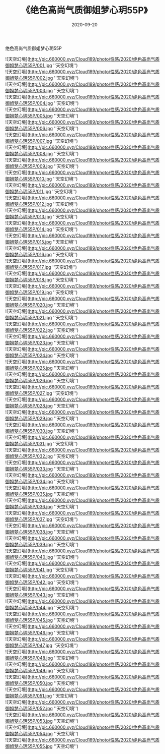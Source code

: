 ﻿---
layout: post
title:  《绝色高尚气质御姐梦心玥55P》
date:   2020-09-20
img: http://pic.660000.xyz/Cloud189/photo/性感/2020/绝色高尚气质御姐梦心玥55P/000.jpg
categories: [美女, 性感, 泳衣]
---

绝色高尚气质御姐梦心玥55P



![天空幻境](http://pic.660000.xyz/Cloud189/photo/性感/2020/绝色高尚气质御姐梦心玥55P/001.jpg ''天空幻境'') <br>
![天空幻境](http://pic.660000.xyz/Cloud189/photo/性感/2020/绝色高尚气质御姐梦心玥55P/002.jpg ''天空幻境'') <br>
![天空幻境](http://pic.660000.xyz/Cloud189/photo/性感/2020/绝色高尚气质御姐梦心玥55P/003.jpg ''天空幻境'') <br>
![天空幻境](http://pic.660000.xyz/Cloud189/photo/性感/2020/绝色高尚气质御姐梦心玥55P/004.jpg ''天空幻境'') <br>
![天空幻境](http://pic.660000.xyz/Cloud189/photo/性感/2020/绝色高尚气质御姐梦心玥55P/005.jpg ''天空幻境'') <br>
![天空幻境](http://pic.660000.xyz/Cloud189/photo/性感/2020/绝色高尚气质御姐梦心玥55P/006.jpg ''天空幻境'') <br>
![天空幻境](http://pic.660000.xyz/Cloud189/photo/性感/2020/绝色高尚气质御姐梦心玥55P/007.jpg ''天空幻境'') <br>
![天空幻境](http://pic.660000.xyz/Cloud189/photo/性感/2020/绝色高尚气质御姐梦心玥55P/008.jpg ''天空幻境'') <br>
![天空幻境](http://pic.660000.xyz/Cloud189/photo/性感/2020/绝色高尚气质御姐梦心玥55P/009.jpg ''天空幻境'') <br>
![天空幻境](http://pic.660000.xyz/Cloud189/photo/性感/2020/绝色高尚气质御姐梦心玥55P/010.jpg ''天空幻境'') <br>
![天空幻境](http://pic.660000.xyz/Cloud189/photo/性感/2020/绝色高尚气质御姐梦心玥55P/011.jpg ''天空幻境'') <br>
![天空幻境](http://pic.660000.xyz/Cloud189/photo/性感/2020/绝色高尚气质御姐梦心玥55P/012.jpg ''天空幻境'') <br>
![天空幻境](http://pic.660000.xyz/Cloud189/photo/性感/2020/绝色高尚气质御姐梦心玥55P/013.jpg ''天空幻境'') <br>
![天空幻境](http://pic.660000.xyz/Cloud189/photo/性感/2020/绝色高尚气质御姐梦心玥55P/014.jpg ''天空幻境'') <br>
![天空幻境](http://pic.660000.xyz/Cloud189/photo/性感/2020/绝色高尚气质御姐梦心玥55P/015.jpg ''天空幻境'') <br>
![天空幻境](http://pic.660000.xyz/Cloud189/photo/性感/2020/绝色高尚气质御姐梦心玥55P/016.jpg ''天空幻境'') <br>
![天空幻境](http://pic.660000.xyz/Cloud189/photo/性感/2020/绝色高尚气质御姐梦心玥55P/017.jpg ''天空幻境'') <br>
![天空幻境](http://pic.660000.xyz/Cloud189/photo/性感/2020/绝色高尚气质御姐梦心玥55P/018.jpg ''天空幻境'') <br>
![天空幻境](http://pic.660000.xyz/Cloud189/photo/性感/2020/绝色高尚气质御姐梦心玥55P/019.jpg ''天空幻境'') <br>
![天空幻境](http://pic.660000.xyz/Cloud189/photo/性感/2020/绝色高尚气质御姐梦心玥55P/020.jpg ''天空幻境'') <br>
![天空幻境](http://pic.660000.xyz/Cloud189/photo/性感/2020/绝色高尚气质御姐梦心玥55P/021.jpg ''天空幻境'') <br>
![天空幻境](http://pic.660000.xyz/Cloud189/photo/性感/2020/绝色高尚气质御姐梦心玥55P/022.jpg ''天空幻境'') <br>
![天空幻境](http://pic.660000.xyz/Cloud189/photo/性感/2020/绝色高尚气质御姐梦心玥55P/023.jpg ''天空幻境'') <br>
![天空幻境](http://pic.660000.xyz/Cloud189/photo/性感/2020/绝色高尚气质御姐梦心玥55P/024.jpg ''天空幻境'') <br>
![天空幻境](http://pic.660000.xyz/Cloud189/photo/性感/2020/绝色高尚气质御姐梦心玥55P/025.jpg ''天空幻境'') <br>
![天空幻境](http://pic.660000.xyz/Cloud189/photo/性感/2020/绝色高尚气质御姐梦心玥55P/026.jpg ''天空幻境'') <br>
![天空幻境](http://pic.660000.xyz/Cloud189/photo/性感/2020/绝色高尚气质御姐梦心玥55P/027.jpg ''天空幻境'') <br>
![天空幻境](http://pic.660000.xyz/Cloud189/photo/性感/2020/绝色高尚气质御姐梦心玥55P/028.jpg ''天空幻境'') <br>
![天空幻境](http://pic.660000.xyz/Cloud189/photo/性感/2020/绝色高尚气质御姐梦心玥55P/029.jpg ''天空幻境'') <br>
![天空幻境](http://pic.660000.xyz/Cloud189/photo/性感/2020/绝色高尚气质御姐梦心玥55P/030.jpg ''天空幻境'') <br>
![天空幻境](http://pic.660000.xyz/Cloud189/photo/性感/2020/绝色高尚气质御姐梦心玥55P/031.jpg ''天空幻境'') <br>
![天空幻境](http://pic.660000.xyz/Cloud189/photo/性感/2020/绝色高尚气质御姐梦心玥55P/032.jpg ''天空幻境'') <br>
![天空幻境](http://pic.660000.xyz/Cloud189/photo/性感/2020/绝色高尚气质御姐梦心玥55P/033.jpg ''天空幻境'') <br>
![天空幻境](http://pic.660000.xyz/Cloud189/photo/性感/2020/绝色高尚气质御姐梦心玥55P/034.jpg ''天空幻境'') <br>
![天空幻境](http://pic.660000.xyz/Cloud189/photo/性感/2020/绝色高尚气质御姐梦心玥55P/035.jpg ''天空幻境'') <br>
![天空幻境](http://pic.660000.xyz/Cloud189/photo/性感/2020/绝色高尚气质御姐梦心玥55P/036.jpg ''天空幻境'') <br>
![天空幻境](http://pic.660000.xyz/Cloud189/photo/性感/2020/绝色高尚气质御姐梦心玥55P/037.jpg ''天空幻境'') <br>
![天空幻境](http://pic.660000.xyz/Cloud189/photo/性感/2020/绝色高尚气质御姐梦心玥55P/038.jpg ''天空幻境'') <br>
![天空幻境](http://pic.660000.xyz/Cloud189/photo/性感/2020/绝色高尚气质御姐梦心玥55P/039.jpg ''天空幻境'') <br>
![天空幻境](http://pic.660000.xyz/Cloud189/photo/性感/2020/绝色高尚气质御姐梦心玥55P/040.jpg ''天空幻境'') <br>
![天空幻境](http://pic.660000.xyz/Cloud189/photo/性感/2020/绝色高尚气质御姐梦心玥55P/041.jpg ''天空幻境'') <br>
![天空幻境](http://pic.660000.xyz/Cloud189/photo/性感/2020/绝色高尚气质御姐梦心玥55P/042.jpg ''天空幻境'') <br>
![天空幻境](http://pic.660000.xyz/Cloud189/photo/性感/2020/绝色高尚气质御姐梦心玥55P/043.jpg ''天空幻境'') <br>
![天空幻境](http://pic.660000.xyz/Cloud189/photo/性感/2020/绝色高尚气质御姐梦心玥55P/044.jpg ''天空幻境'') <br>
![天空幻境](http://pic.660000.xyz/Cloud189/photo/性感/2020/绝色高尚气质御姐梦心玥55P/045.jpg ''天空幻境'') <br>
![天空幻境](http://pic.660000.xyz/Cloud189/photo/性感/2020/绝色高尚气质御姐梦心玥55P/046.jpg ''天空幻境'') <br>
![天空幻境](http://pic.660000.xyz/Cloud189/photo/性感/2020/绝色高尚气质御姐梦心玥55P/047.jpg ''天空幻境'') <br>
![天空幻境](http://pic.660000.xyz/Cloud189/photo/性感/2020/绝色高尚气质御姐梦心玥55P/048.jpg ''天空幻境'') <br>
![天空幻境](http://pic.660000.xyz/Cloud189/photo/性感/2020/绝色高尚气质御姐梦心玥55P/049.jpg ''天空幻境'') <br>
![天空幻境](http://pic.660000.xyz/Cloud189/photo/性感/2020/绝色高尚气质御姐梦心玥55P/050.jpg ''天空幻境'') <br>
![天空幻境](http://pic.660000.xyz/Cloud189/photo/性感/2020/绝色高尚气质御姐梦心玥55P/051.jpg ''天空幻境'') <br>
![天空幻境](http://pic.660000.xyz/Cloud189/photo/性感/2020/绝色高尚气质御姐梦心玥55P/052.jpg ''天空幻境'') <br>
![天空幻境](http://pic.660000.xyz/Cloud189/photo/性感/2020/绝色高尚气质御姐梦心玥55P/053.jpg ''天空幻境'') <br>
![天空幻境](http://pic.660000.xyz/Cloud189/photo/性感/2020/绝色高尚气质御姐梦心玥55P/054.jpg ''天空幻境'') <br>
![天空幻境](http://pic.660000.xyz/Cloud189/photo/性感/2020/绝色高尚气质御姐梦心玥55P/055.jpg ''天空幻境'') <br>